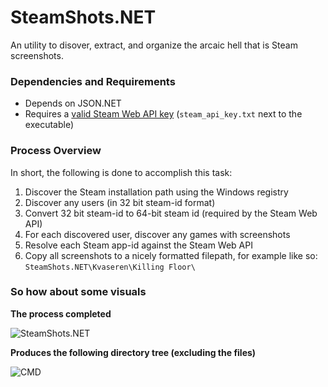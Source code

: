 # SteamShots.NET

An utility to disover, extract, and organize the arcaic hell that is Steam screenshots.

### Dependencies and Requirements

* Depends on JSON.NET
* Requires a [valid Steam Web API key](https://steamcommunity.com/dev/apikey) (`steam_api_key.txt` next to the executable)

### Process Overview

In short, the following is done to accomplish this task:

1. Discover the Steam installation path using the Windows registry
2. Discover any users (in 32 bit steam-id format)
3. Convert 32 bit steam-id to 64-bit steam id (required by the Steam Web API)
4. For each discovered user, discover any games with screenshots
5. Resolve each Steam app-id against the Steam Web API
6. Copy all screenshots to a nicely formatted filepath, for example like so: `SteamShots.NET\Kvaseren\Killing Floor\`

### So how about some visuals

**The process completed**

![SteamShots.NET](http://media.martinbytes.com/2016-11-27_01-54-27.png)

**Produces the following directory tree (excluding the files)**

![CMD](http://media.martinbytes.com/2016-11-27_02-21-17.png)
